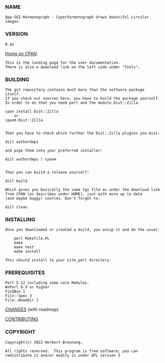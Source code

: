 ### NAME

    App-GUI-Harmonograph - Cyperharmonograph draws beautiful circular images

### VERSION
 
    0.42

[Home on CPAN](https://metacpan.org/pod/App-Harmonograph)

    This is the landing page for the user documentation.
    There is also a download link on the left side under "Tools".
   

### BUILDING

    The git repository contains much more than the software package itself.
    If you check out sources here, you have to build the package yourself.
    In order to do that you need perl and the module Dist::Zilla.
    
    cpan install Dist::Zilla   
        or 
    cpanm Dist::Zilla

    
    Then you have to check which further the Dist::Zilla plugins you miss:
    
    dzil authordeps
    
    and pipe them into your preferred installer:
    
    dzil authordeps | cpanm
    
  
    Than you can build a release yourself:

    dzil build
    
    Which gives you basically the same tgz file as under the download link
    from CPAN (as describes under HOME), just with more up to date 
    (and maybe buggy) sources. Don't forget to:
    
    dzil clean


### INSTALLING

    Once you downloaded or created a build, you unzip it and do the usual:
 
        perl Makefile.PL
        make
        make test
        make install

    This should install to your site_perl directory.


### PREREQUISITES

    Perl 5.12 including some core Modules.
    WxPerl 0.9 or higher
    FindBin 1
    File::Spec 3
    File::HomeDir 1
   


[CHANGES](https://github.com/lichtkind/App-GUI-Harmonograph/blob/main/Changes) (with roadmap)

[CONTRIBUTING](https://github.com/lichtkind/App-GUI-Harmonograph/blob/main/CONTRIBUTING)

### COPYRIGHT

    Copyright(c) 2022 Herbert Breunung,

    All rights reserved.  This program is free software; you can
    redistribute it and/or modify it under GPL version 3
